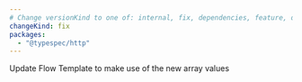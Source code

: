 ```yaml
---
# Change versionKind to one of: internal, fix, dependencies, feature, deprecation, breaking
changeKind: fix
packages:
  - "@typespec/http"
---
```


Update Flow Template to make use of the new array values  

